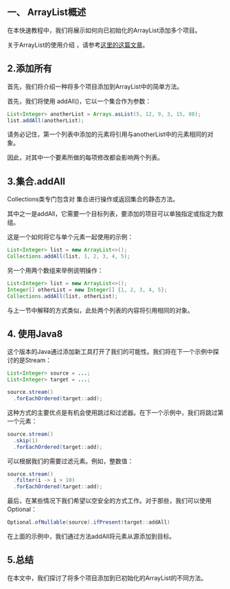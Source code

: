 ## 一、 ArrayList概述

在本快速教程中，我们将展示如何向已初始化的ArrayList添加多个项目。

关于ArrayList的使用介绍 ，请参考[这里的这篇文章](https://www.baeldung.com/java-arraylist)。

## 2.添加所有

首先，我们将介绍一种将多个项目添加到ArrayList中的简单方法。

首先，我们将使用 addAll()，它以一个集合作为参数：

```java
List<Integer> anotherList = Arrays.asList(5, 12, 9, 3, 15, 88);
list.addAll(anotherList);
```

请务必记住，第一个列表中添加的元素将引用与anotherList中的元素相同的对象。

因此，对其中一个要素所做的每项修改都会影响两个列表。

## 3.集合.addAll

Collections类专门包含对 集合进行操作或返回集合的静态方法。

其中之一是addAll，它需要一个目标列表，要添加的项目可以单独指定或指定为数组。

这是一个如何将它与单个元素一起使用的示例：

```java
List<Integer> list = new ArrayList<>();
Collections.addAll(list, 1, 2, 3, 4, 5);
```

另一个用两个数组来举例说明操作：

```java
List<Integer> list = new ArrayList<>();
Integer[] otherList = new Integer[] {1, 2, 3, 4, 5};
Collections.addAll(list, otherList);
```

与上一节中解释的方式类似，此处两个列表的内容将引用相同的对象。

## 4. 使用Java8

这个版本的Java通过添加新工具打开了我们的可能性。我们将在下一个示例中探讨的是Stream：

```java
List<Integer> source = ...;
List<Integer> target = ...;

source.stream()
  .forEachOrdered(target::add);
```

这种方式的主要优点是有机会使用跳过和过滤器。在下一个示例中，我们将跳过第一个元素：

```java
source.stream()
  .skip(1)
  .forEachOrdered(target::add);
```

可以根据我们的需要过滤元素。例如，整数值：

```java
source.stream()
  .filter(i -> i > 10)
  .forEachOrdered(target::add);
```

最后，在某些情况下我们希望以空安全的方式工作。对于那些，我们可以使用Optional：

```java
Optional.ofNullable(source).ifPresent(target::addAll)
```

在上面的示例中，我们通过方法addAll将元素从源添加到目标。

## 5.总结

在本文中，我们探讨了将多个项目添加到已初始化的ArrayList的不同方法。